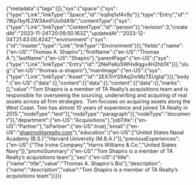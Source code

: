 {"metadata":{"tags":[]},"sys":{"space":{"sys":{"type":"Link","linkType":"Space","id":"eojhq1xf4v9y"}},"type":"Entry","id":"7lKp7byfEZW3AmFUo0dA1b","contentType":{"sys":{"type":"Link","linkType":"ContentType","id":"person"}},"revision":3,"createdAt":"2023-11-24T20:09:50.163Z","updatedAt":"2023-12-04T21:43:00.824Z","environment":{"sys":{"id":"master","type":"Link","linkType":"Environment"}}},"fields":{"name":{"en-US":"Thomas A. Shapiro"},"firstName":{"en-US":"Thomas A."},"lastName":{"en-US":"Shapiro"},"parentPage":{"en-US":{"sys":{"type":"Link","linkType":"Entry","id":"2NePaKo5WHx8qgv4H2hb1X"}}},"slug":{"en-US":"thomas-a-shapiro"},"mainImage":{"en-US":{"sys":{"type":"Link","linkType":"Asset","id":"2EX7nYS9Aq2nrMzTEUgIqI"}}},"body":{"en-US":{"data":{},"content":[{"data":{},"content":[{"data":{},"marks":[],"value":"Tom Shapiro is a member of TA Realty’s acquisitions team and is responsible for overseeing the sourcing, underwriting and acquiring of real assets across all firm strategies.  Tom focuses on acquiring assets along the West Coast. Tom has almost 10 years of experience and joined TA Realty in 2015.","nodeType":"text"}],"nodeType":"paragraph"}],"nodeType":"document"}},"department":{"en-US":"Acquisitions"},"jobTitle":{"en-US":"Partner"},"isPartner":{"en-US":true},"email":{"en-US":"shapiro@tarealty.com"},"education":{"en-US":["United States Naval Academy (B.S.)","Harvard University (M.B.A.)"]},"previousExperiences":{"en-US":["The Irvine Company","Harris Williams & Co.","United States Navy"]},"promoSummary":{"en-US":"Tom Shapiro is a member of TA Realty’s acquisitions team"},"seo":{"en-US":{"title":{"name":"title","value":"Thomas A. Shapiro's Bio"},"description":{"name":"description","value":"Tom Shapiro is a member of TA Realty’s acquisitions team"}}}}}